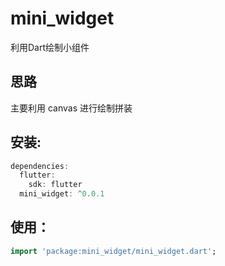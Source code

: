 # mini_widget

利用Dart绘制小组件

## 思路
主要利用 canvas 进行绘制拼装

## 安装:
```dart
dependencies:
  flutter:
    sdk: flutter
  mini_widget: ^0.0.1
```

## 使用：
```dart
import 'package:mini_widget/mini_widget.dart';
```